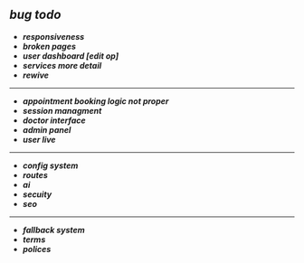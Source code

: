 ## ***bug todo***
- ***responsiveness*** 
- ***broken pages*** 
- ***user dashboard [edit op]***
- ***services more detail***
- ***rewive***
***
- ***appointment booking logic not proper*** 
- ***session managment***
- ***doctor interface*** 
- ***admin panel*** 
- ***user live*** 
***
- ***config system*** 
- ***routes***
- ***ai***
- ***secuity*** 
- ***seo*** 
***
- ***fallback system***
- ***terms*** 
- ***polices*** 
